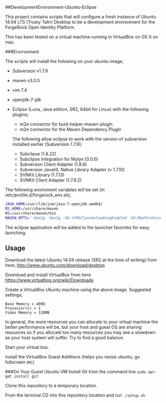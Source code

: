 ##DevelopmentEnvironment-Ubuntu-Eclipse

This project contains scripts that will configure a fresh instance of Ubuntu 14.04 LTS (Trusty Tahr) Desktop to be a development environment for the ForgeRock Open Identity Platform.

This has been tested on a virtual machine running in VirtualBox on OS X on mac.

###Environment

The scripts will install the following on your ubuntu image;

* Subversion v1.7.9
* maven v3.0.5
* vim 7.4
* openjdk-7-jdk 
* Eclipse (Luna, Java edition, SR2, 64bit for Linux) with the following plugins;
	* m2e connector for buid-helper-maven-plugin 
	* m2e connector for the Maven Dependency Plugin

	
	The following allow eclipse to work with the version of subversion installed earlier (Subversion 1.7.9);
	
	* Subclipse (1.8.22)
	* Subclipse Integration for Mylyn (3.0.0)
	* Subversion Client Adapter (1.8.6)
	* Subversion JavaHL Native Library Adapter (v 1.7.10)
	* SVNKit Library (1.7.13)
	* SVNKit Client Adapter (1.7.9.2)


The following enviroment variables will be set (in /etc/profile.d/forgerock_env.sh);

``` bash
JAVA_HOME=/usr/lib/jvm/java-7-openjdk-amd64/
M2_HOME=/usr/share/maven
M2=/usr/share/maven/bin
MAVEN_OPTS='-Xmx2g -Xms2g -XX:+CMSClassUnloadingEnabled -XX:MaxPermSize=512m'"
```

The eclipse application will be added to the launcher favorites for easy launching.

## Usage

Download the latest Ubuntu 14.04 release (SR2 at the time of writing) from here; <http://www.ubuntu.com/download/desktop>

Download and install VirtualBox from here <https://www.virtualbox.org/wiki/Downloads>

Create a VirtualBox Ubuntu machine using the above image. Suggested settings;

```
Base Memory > 4096
Processor(s) > 1 
Video Memory = 128MB
```

In general, the more resources you can allocate to your virtual machine the better performance will be, but your host and guest OS are sharing resources so if you allocate too many resources you may see a slowdown as your host system will suffer. Try to find a good balance.

Start your virtual box. 

Install the VirtualBox Guest Additions (helps you 
resize ubuntu, go fullscreen etc)

###On Your Guest Ubuntu VM
Install Git from the command line `sudo apt-get install git`

Clone this repository to a temporary location.

From the terminal CD into this repository location and run `./setup.sh`




